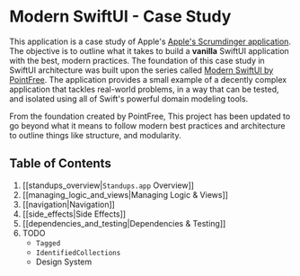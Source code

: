 # Modern SwiftUI - Case Study

This application is a case study of Apple's  [Apple's Scrumdinger application](https://developer.apple.com/tutorials/app-dev-training/getting-started-with-scrumdinger). 
The objective is to outline what it takes to build a **vanilla** SwiftUI application with the best, modern practices. The foundation of this case study in SwiftUI architecture was built upon the series called [Modern SwiftUI by PointFree](https://www.pointfree.co/collections/swiftui/modern-swiftui). The application provides a small example of a decently complex application that tackles real-world problems, in a way that can be tested, and isolated using all of Swift's powerful domain modeling tools.

From the foundation created by PointFree, This project has been updated to go beyond what it means to follow modern best practices and architecture to outline things like structure, and modularity.

## Table of Contents
1. [[standups_overview|`Standups.app` Overview]]
2. [[managing_logic_and_views|Managing Logic & Views]]
3. [[navigation|Navigation]]
4. [[side_effects|Side Effects]]
5. [[dependencies_and_testing|Dependencies & Testing]]
6. TODO
	- `Tagged`
	- `IdentifiedCollections`
	- Design System
